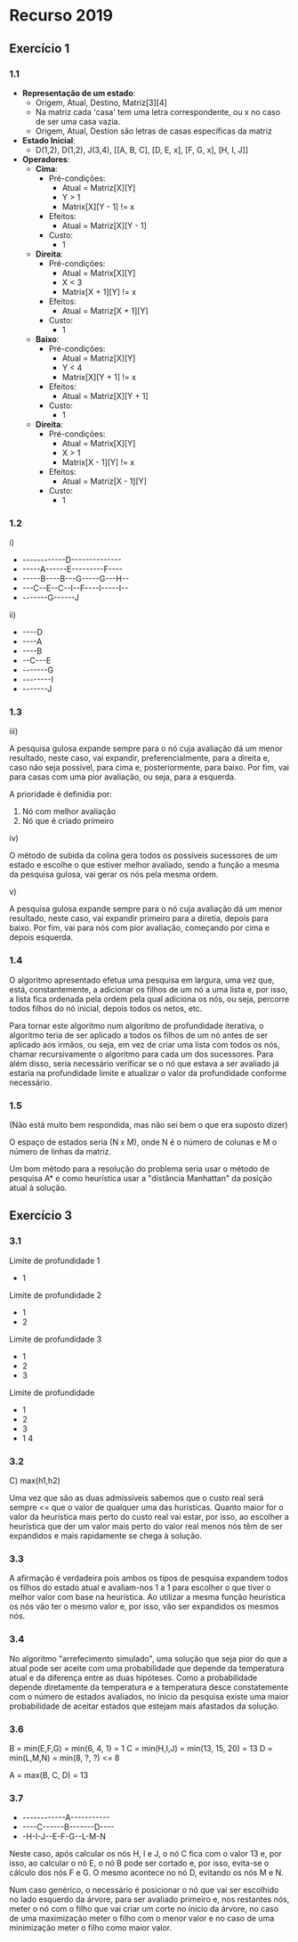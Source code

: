 # Recurso 2019

## Exercício 1

### 1.1

- **Representação de um estado**:
  - Origem, Atual, Destino, Matriz[3][4]
  - Na matriz cada 'casa' tem uma letra correspondente, ou x no caso de ser uma casa vazia.
  - Origem, Atual, Destion são letras de casas específicas da matriz
- **Estado Inicial**:
  - D(1,2), D(1,2), J(3,4), [[A, B, C], [D, E, x], [F, G, x], [H, I, J]]
- **Operadores**:
  - **Cima**:
    - Pré-condições:
      - Atual = Matriz[X][Y]
      - Y > 1
      - Matrix[X][Y - 1] != x
    - Efeitos:
      - Atual = Matriz[X][Y - 1]
    - Custo:
      - 1
  - **Direita**:
    - Pré-condições:
      - Atual = Matrix[X][Y]
      - X < 3
      - Matrix[X + 1][Y] != x
    - Efeitos:
      - Atual = Matriz[X + 1][Y]
    - Custo:
      - 1
  - **Baixo**:
    - Pré-condições:
      - Atual = Matriz[X][Y]
      - Y < 4
      - Matrix[X][Y + 1] != x
    - Efeitos:
      - Atual = Matriz[X][Y + 1]
	- Custo:
      - 1
  - **Direita**:
    - Pré-condições:
      - Atual = Matrix[X][Y]
      - X > 1
      - Matrix[X - 1][Y] != x
    - Efeitos:
      - Atual = Matriz[X - 1][Y]
    - Custo:
      - 1

### 1.2

i)

- ------------D--------------
- -----A------E---------F----
- -----B----B---G-----G---H--
- ---C--E--C--I--F----I-----I--
- -------G------J

ii)

- ----D
- ----A
- ----B
- --C---E
- -------G
- --------I
- -------J

### 1.3

iii)

A pesquisa gulosa expande sempre para o nó cuja avaliação dá um menor resultado, neste caso, vai expandir, preferencialmente, para a direita e, caso não seja possível, para cima e, posteriormente, para baixo. Por fim, vai para casas com uma pior avaliação, ou seja, para a esquerda.

A prioridade é definidia por:
1. Nó com melhor avaliação
2. Nó que é criado primeiro

iv)

O método de subida da colina gera todos os possíveis sucessores de um estado e escolhe o que estiver melhor avaliado, sendo a função a mesma da pesquisa gulosa, vai gerar os nós pela mesma ordem.

v)

A pesquisa gulosa expande sempre para o nó cuja avaliação dá um menor resultado, neste caso, vai expandir primeiro para a diretia, depois para baixo. Por fim, vai para nós com pior avaliação, começando por cima e depois esquerda.

### 1.4

O algoritmo apresentado efetua uma pesquisa em largura, uma vez que, está, constantemente, a adicionar os filhos de um nó a uma lista e, por isso, a lista fica ordenada pela ordem pela qual adiciona os nós, ou seja, percorre todos filhos do nó inicial, depois todos os netos, etc.

Para tornar este algoritmo num algoritmo de profundidade iterativa, o algoritmo teria de ser aplicado a todos os filhos de um nó antes de ser aplicado aos irmãos, ou seja, em vez de criar uma lista com todos os nós, chamar recursivamente o algoritmo para cada um dos sucessores. Para além disso, seria necessário verificar se o nó que estava a ser avaliado já estaria na profundidade limite e atualizar o valor da profundidade conforme necessário.

### 1.5

(Não está muito bem respondida, mas não sei bem o que era suposto dizer)

O espaço de estados seria (N x M), onde N é o número de colunas e M o número de linhas da matriz.

Um bom método para a resolução do problema seria usar o método de pesquisa A* e como heurística usar a "distância Manhattan" da posição atual à solução.

## Exercício 3

### 3.1

Limite de profundidade 1

- 1

Limite de profundidade 2

- 1
- 2

Limite de profundidade 3

- 1
- 2
- 3

Limite de profundidade

- 1
- 2
- 3
- 1 4

### 3.2

C) max(h1,h2)

Uma vez que são as duas admissíveis sabemos que o custo real será sempre <= que o valor de qualquer uma das hurísticas. Quanto maior for o valor da heurística mais perto do custo real vai estar, por isso, ao escolher a heurística que der um valor mais perto do valor real menos nós têm de ser expandidos e mais rapidamente se chega à solução.

### 3.3

A afirmação é verdadeira pois ambos os tipos de pesquisa expandem todos os filhos do estado atual e avaliam-nos 1 a 1 para escolher o que tiver o melhor valor com base na heurística. Ao utilizar a mesma função heurística os nós vão ter o mesmo valor e, por isso, vão ser expandidos os mesmos nós.

### 3.4

No algoritmo "arrefecimento simulado", uma solução que seja pior do que a atual pode ser aceite com uma probabilidade que depende da temperatura atual e da diferença entre as duas hipóteses. Como a probabilidade depende diretamente da temperatura e a temperatura desce constatemente com o número de estados avaliados, no ínicio da pesquisa existe uma maior probabilidade de aceitar estados que estejam mais afastados da solução.

### 3.6

B = min(E,F,G) = min(6, 4, 1) = 1
C = min(H,I,J) = min(13, 15, 20) = 13
D = min(L,M,N) = min(8, ?, ?) <= 8

A = max(B, C, D) = 13

### 3.7

- ------------A-----------
- ----C------B-------D----
- -H-I-J--E-F-G--L-M-N

Neste caso, após calcular os nós H, I e J, o nó C fica com o valor 13 e, por isso, ao calcular o nó E, o nó B pode ser cortado e, por isso, evita-se o cálculo dos nós F e G. O mesmo acontece no nó D, evitando os nós M e N.

Num caso genérico, o necessário é posicionar o nó que vai ser escolhido no lado esquerdo da árvore, para ser avaliado primeiro e, nos restantes nós, meter o nó com o filho que vai criar um corte no ínicio da árvore, no caso de uma maximização meter o filho com o menor valor e no caso de uma minimização meter o filho como maior valor.
